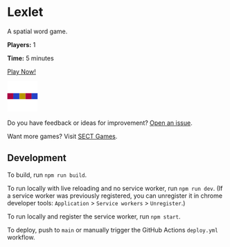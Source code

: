 # Lexlet

A spatial word game.

**Players:** 1

**Time:** 5 minutes

[Play Now!](https://lexlet.com/)

<img src="src/images/favicons/icon_512.png" alt="game icon" width="70"/>

Do you have feedback or ideas for improvement? [Open an issue](https://github.com/skedwards88/lexlet/issues/new).

Want more games? Visit [SECT Games](https://skedwards88.github.io/).

## Development

To build, run `npm run build`.

To run locally with live reloading and no service worker, run `npm run dev`. (If a service worker was previously registered, you can unregister it in chrome developer tools: `Application` > `Service workers` > `Unregister`.)

To run locally and register the service worker, run `npm start`.

To deploy, push to `main` or manually trigger the GitHub Actions `deploy.yml` workflow.
